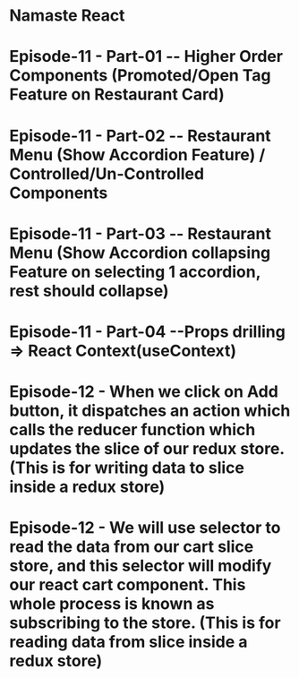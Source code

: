 # Namaste React

# Episode-11 - Part-01 -- Higher Order Components (Promoted/Open Tag Feature on Restaurant Card)
# Episode-11 - Part-02 -- Restaurant Menu (Show Accordion Feature) / Controlled/Un-Controlled Components
# Episode-11 - Part-03 -- Restaurant Menu (Show Accordion collapsing Feature on selecting 1 accordion, rest should collapse)
# Episode-11 - Part-04 --Props drilling => React Context(useContext)


# Episode-12 - When we click on Add button, it dispatches an action which calls the reducer function which updates the slice of our redux store. (This is for writing data to slice inside a redux store)

# Episode-12 - We will use selector to read the data from our cart slice store, and this selector will modify our react cart component. This whole process is known as subscribing to the store. (This is for reading data from slice inside a redux store)